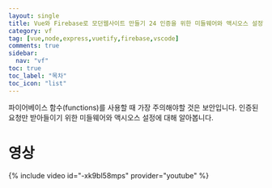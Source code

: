```yaml
---
layout: single
title: Vue와 Firebase로 모던웹사이트 만들기 24 인증을 위한 미들웨어와 액시오스 설정하기
category: vf
tag: [vue,node,express,vuetify,firebase,vscode]
comments: true
sidebar:
  nav: "vf"
toc: true
toc_label: "목차"
toc_icon: "list"
---
```


파이어베이스 함수(functions)를 사용할 때 가장 주의해야할 것은 보안입니다.
인증된 요청만 받아들이기 위한 미들웨어와 액시오스 설정에 대해 알아봅니다.

# 영상

{% include video id="-xk9bl58mps" provider="youtube" %}
